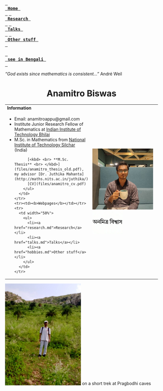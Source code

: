 [<kbd> <br> **Home** <br> </kbd>](README.md) [<kbd> <br> **Research** <br> </kbd>](research.md) [<kbd> <br> **Talks** <br> </kbd>](talks.md) [<kbd> <br> **Other stuff** <br> </kbd>](hobbies.md)

[<kbd> <br> **see in Bengali** <br> </kbd>](bn.md)

*“God exists since mathematics is consistent...”* André Weil

<h1 align="center">Anamitro Biswas</h1>
<table>
  <tbody>
    <tr>
      <td><b>Information</b></td>
      <td width="50%" rowspan="4">
        <img src="picture.jpg" alt="drawing" width="200"/><br><img src="name3.jpg" alt="drawing" width="100"/>
      </td>
    </tr>
    <tr>
      <td>
        <ul>
          <li>Email: anamitroappu@gmail.com</li>
          <li>Institute Junior Research Fellow of Mathematics at <a href="https://iitbhilai.ac.in">Indian Institute of Technology Bhilai</a></li>
          <li>M.Sc. in Mathematics from <a href="http://maths.nits.ac.in/">National Institute of Technology Silchar</a> (India)</li>
          
          [<kbd> <br> **M.Sc. Thesis** <br> </kbd>](files/anamitro_thesis_old.pdf), my advisor [Dr. Juthika Mahanta](http://maths.nits.ac.in/juthika/)
          [CV](files/anamitro_cv.pdf)
        </ul>
      </td>
    </tr>
    <tr><td><b>Webpages</b></td></tr>
    <tr>
      <td width="50%">
        <ul>
          <li><a href="research.md">Research</a></li>
          <li><a href="talks.md">Talks</a></li>
          <li><a href="hobbies.md">Other stuff</a></li>
        </ul>
      </td>
    </tr>
  </tbody>
</table>
 

<img src="pictures/pragbodhi.jpg" alt="drawing" width="250"/>
on a short trek at Pragbodhi caves

